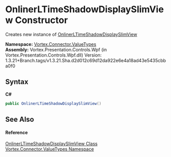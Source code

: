 # OnlinerLTimeShadowDisplaySlimView Constructor 
 

Creates new instance of <a href="T_Vortex_Connector_ValueTypes_OnlinerLTimeShadowDisplaySlimView.md">OnlinerLTimeShadowDisplaySlimView</a>

**Namespace:**&nbsp;<a href="N_Vortex_Connector_ValueTypes.md">Vortex.Connector.ValueTypes</a><br />**Assembly:**&nbsp;Vortex.Presentation.Controls.Wpf (in Vortex.Presentation.Controls.Wpf.dll) Version: 1.3.21+Branch.tags/v1.3.21.Sha.d2d012c69d12da922e6e4a18ad43e5435cbba0f0

## Syntax

**C#**<br />
``` C#
public OnlinerLTimeShadowDisplaySlimView()
```


## See Also


#### Reference
<a href="T_Vortex_Connector_ValueTypes_OnlinerLTimeShadowDisplaySlimView.md">OnlinerLTimeShadowDisplaySlimView Class</a><br /><a href="N_Vortex_Connector_ValueTypes.md">Vortex.Connector.ValueTypes Namespace</a><br />